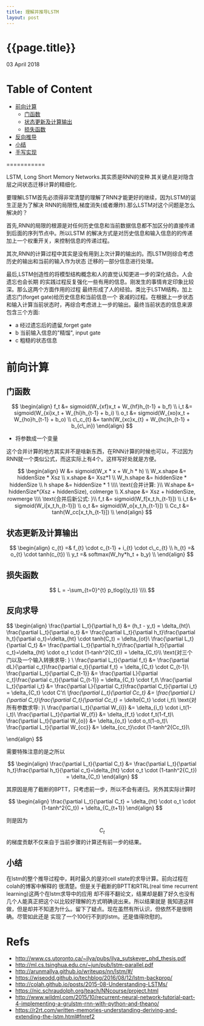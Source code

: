 ```yaml
---
title: 理解并推导LSTM
layout: post
---
```


{{page.title}}
=============

<p class="meta">03 April 2018</p>

Table of Content
=================
   * [前向计算](#前向计算)
       * [门函数](#门函数)
       * [状态更新及计算输出](#状态更新及计算输出)
       * [损失函数](#损失函数)
   * [反向推导](#反向推导)
   * [小结](#小结)                             
   * [手写实现](https://github.com/haiy/rush_in_dl/blob/master/lstm.py)                         
                            
                      
===========


LSTM, Long Short Memory Networks.其实质是RNN的变种.其关键点是对隐含层之间状态迁移计算的精细化.

要理解LSTM首先必须得非常清楚的理解了RNN才能更好的继续，因为LSTM的诞生正是为了解决
RNN的局限性,梯度消失(或者爆炸).那么LSTM对这个问题是怎么解决的？

首先,RNN的局限的根源是对任何历史信息和当前数据信息都不加区分的直接传递到后面的序列节点中。所以LSTM
的解决方式是对历史信息和输入信息的的传递加上一个权重开关，来控制信息的传递过程。

其次,RNN的计算过程中其实是没有用到上次计算的输出的。而LSTM则综合考虑历史的输出和当前的输入作为状态
迁移的一部分信息进行处理。

最后,LSTM创造性的将模型结构概念和人的直觉认知更进一步的深化结合。人会遗忘也会长期
的实践过程反复强化一些有用的信息。刚发生的事情肯定印象比较深。那么这两个方面作用的过程
最终形成了人的经验。类比于LSTM结构，加上遗忘门(forget gate)给历史信息和当前信息一个
衰减的过程。在根据上一步状态和输入计算当前状态时，再综合考虑进上一步的输出。最终当前状态的信息来源
包含三个方面:       
   - a 经过遗忘后的遗留,forget gate       
   - b 当前输入信息的"精馏", input gate   
   - c 粗糙的状态信息  

# 前向计算

## 门函数

$$
\begin{align}
f_t &= sigmoid(W_{xf}x_t + W_{hf}h_{t-1} + b_f) \\
i_t &= sigmoid(W_{xi}x_t + W_{hi}h_{t-1} + b_i) \\
o_t &= sigmoid(W_{xo}x_t + W_{ho}h_{t-1} + b_o) \\
c\_c_{t} &= tanh(W_{xc}x_{t} + W_{hc}h_{t-1} + b_{c\_in})
\end{align}
$$

* 将参数成一个变量

这个合并计算的地方其实并不是啥新东西，在RNN计算的时候也可以，不过因为
RNN就一个类似公式，而这实际上有4个。这样写好处就是方便。

$$
\begin{align}
W &= sigmoid(W_x * x + W_h * h) \\
W_x.shape &= hiddenSize * Xsz \\
x.shape &= Xsz*1 \\
W_h.shape &= hiddenSize * hiddenSize \\ 
h shape &= hiddenSize * 1 \\\\
\text{合并计算: }\\
W.shape &= hiddenSize*(Xsz + hiddenSize), colmerge \\
X.shape &= Xsz + hiddenSize, rowmerge \\\\
\text{合并后新公式: }\\
f_t &= sigmoid(W_f[x_t,h_{t-1}]) \\
i_t &= sigmoid(W_i[x_t,h_{t-1}]) \\
o_t &= sigmoid(W_o[x_t,h_{t-1}]) \\
Cc_t &= tanh(W_cc[x_t,h_{t-1}]) \\
\end{align}
$$

## 状态更新及计算输出

$$
\begin{align}
c_{t} =& f_{t} \cdot c_{t-1} + i_{t} \cdot c\_c_{t} \\
h_{t} =& o_{t} \cdot tanh(c_{t}) \\
y_t =& softmax(W_hy*h_t + b_y) \\
\end{align}
$$

## 损失函数

$$
L = -\sum_{t=0}^{t} p_tlog{(y_t)} \\\\
$$

## 反向求导

$$
\begin{align}
\frac{\partial L_t}{\partial h_t} &= (h_t - y_t) = \delta_{ht}\\
\frac{\partial L_t}{\partial o_t} &= \frac{\partial L_t}{\partial h_t}\frac{\partial h_t}{\partial o_t}=\delta_{ht} \cdot tanh(C_t) = \delta_{ot}\\
\frac{\partial L_t}{\partial C_t} &= \frac{\partial L_t}{\partial h_t}\frac{\partial h_t}{\partial c_t}=\delta_{ht} \cdot o_t \cdot (1-tanh^2{C_t}) = \delta_{C_t}\\\\
\text{对三个门以及一个输入转换求导: } \\
\frac{\partial L_t}{\partial f_t} &= \frac{\partial dL}{\partial c_t}\frac{\partial c_t}{\partial f_t} = \delta_{C_t} \cdot C_{t-1}\\
\frac{\partial L_t}{\partial C_{t-1}} &= \frac{\partial L}{\partial c_t}\frac{\partial c_t}{\partial C_{t-1}} = \delta_{C_t} \cdot f_t\\
\frac{\partial L_t}{\partial i_t} &= \frac{\partial L}{\partial C_t}\frac{\partial C_t}{\partial i_t} = \delta_{C_t} \cdot C'_t\\
\frac{\partial L_t}{\partial Cc_t} &= \frac{\partial L}{\partial C_t}\frac{\partial C_t}{\partial Cc_t} = \delta_{C_t} \cdot i_t\\\\
\text{对所有参数求导: }\\
\frac{\partial L_t}{\partial W_{i}} &= \delta_{i_t} \cdot i_t(1-i_t)\\
\frac{\partial L_t}{\partial W_{f}} &= \delta_{f_t} \cdot f_t(1-f_t)\\
\frac{\partial L_t}{\partial W_{o}} &= \delta_{o_t} \cdot o_t(1-o_t)\\
\frac{\partial L_t}{\partial W_{cc}} &= \delta_{cc_t}\cdot (1-tanh^2{Cc_t})\\

\end{align}
$$


需要特殊注意的是之所以

$$
\begin{align}
\frac{\partial L_t}{\partial C_t} &= \frac{\partial L_t}{\partial h_t}\frac{\partial h_t}{\partial c_t}=\delta_{ht} \cdot o_t \cdot (1-tanh^2{C_t}) = \delta_{C_t}
\end{align}
$$

其原因是用了截断的BPTT，只考虑前一步，所以不会有递归。另外其实际计算时

$$
\begin{align}
\frac{\partial L_t}{\partial C_t}  = \delta_{ht} \cdot o_t \cdot (1-tanh^2{C_t}) + \delta_{C_{t+1}}
\end{align}
$$

则是因为$$C_t$$的梯度贡献不仅来自于当前步骤的计算还有前一步的结果。



## 小结

在lstm的整个推导过程中，耗时最久的是对cell state的求导计算。前向过程在colah的博客中解释的
很清楚。但是关于截断的BPTT和RTRL(real time recurrent learning)这两个在lstm求导中的应用
却不得不翻论文，结果却是翻了好久也没有几个人能真正把这个以比较好理解的方式明确说出来。所以结果就是
我知道这样做，但是却并不知道为什么。留下了疑点。现在虽然有所认识，但依然不是很明确。尽管如此还是
实现了一个100行不到的lstm。还是值得欣慰的。


# Refs   
  - <http://www.cs.utoronto.ca/~ilya/pubs/ilya_sutskever_phd_thesis.pdf>
  - <http://ml.cs.tsinghua.edu.cn/~jun/pub/lstm-parallel.pdf> 
  - <http://arunmallya.github.io/writeups/nn/lstm/#/>
  - <https://wiseodd.github.io/techblog/2016/08/12/lstm-backprop/>
  - <http://colah.github.io/posts/2015-08-Understanding-LSTMs/>     
  - <https://nic.schraudolph.org/teach/NNcourse/project.html>
  - <http://www.wildml.com/2015/10/recurrent-neural-network-tutorial-part-4-implementing-a-grulstm-rnn-with-python-and-theano/>
  - <https://r2rt.com/written-memories-understanding-deriving-and-extending-the-lstm.html#fnref2>      
